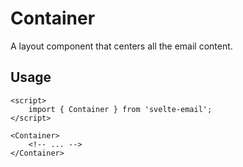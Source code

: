 # Container

A layout component that centers all the email content.

## Usage

```svelte
<script>
	import { Container } from 'svelte-email';
</script>

<Container>
	<!-- ... -->
</Container>
```